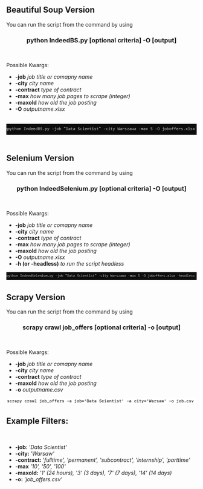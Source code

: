 <h2>Beautiful Soup Version</h2>
<p>You can run the script from the command by using</p>
<center><h3>python IndeedBS.py [optional criteria] -O [output]</h3></center>
<br>
<p>Possible Kwargs:</p>
<ul>
  <li><strong>-job</strong> <em>job title or comapny name</em></li>
  <li><strong>-city</strong> <em>city name</em></li>
  <li><strong>-contract</strong> <em>type of contract</em></li>
  <li><strong>-max</strong> <em>how many job pages to scrape (integer)</em></li>
  <li><strong>-maxold</strong> <em>how old the job posting</em></li>
  <li><strong>-O</strong> <em>outputname.xlsx</em></li>
</ul>
<br>
<center><img src="cmdexamples/IndeedBS.PNG"></img></center>
<br>
<h2>Selenium Version</h2>
<p>You can run the script from the command by using</p>
<center><h3>python IndeedSelenium.py [optional criteria] -O [output]</h3></center>
<br>
<p>Possible Kwargs:</p>
<ul>
  <li><strong>-job</strong> <em>job title or comapny name</em></li>
  <li><strong>-city</strong> <em>city name</em></li>
  <li><strong>-contract</strong> <em>type of contract</em></li>
  <li><strong>-max</strong> <em>how many job pages to scrape (integer)</em></li>
  <li><strong>-maxold</strong> <em>how old the job posting</em></li>
  <li><strong>-O</strong> <em>outputname.xlsx</em></li>
  <li><strong>-h (or -headless)</strong> <em>to run the script headless</em></li>
</ul>
<center><img src="cmdexamples/IndeedSelenium.PNG"></img></center>
<h2>Scrapy Version</h2>
<p>You can run the script from the command by using</p>
<center><h3>scrapy crawl job_offers [optional criteria] -o [output]</h3></center>
<br>
<p>Possible Kwargs:</p>
<ul>
  <li><strong>-job</strong> <em>job title or comapny name</em></li>
  <li><strong>-city</strong> <em>city name</em></li>
  <li><strong>-contract</strong> <em>type of contract</em></li>
  <li><strong>-maxold</strong> <em>how old the job posting</em></li>
  <li><strong>-o</strong> <em>outputname.csv</em></li>
</ul>
<center><img src="cmdexamples/IndeedScrapy.png"></img></center>
<h2>Example Filters:</h2>
<br>
<ul>
  <li><strong>-job: </strong> <em>'Data Scientist'</em></li>
  <li><strong>-city: </strong> <em>'Warsaw'</em></li>
  <li><strong>-contract: </strong> <em>'fulltime', 'permanent', 'subcontract', 'internship', 'parttime'</em></li>
  <li><strong>-max</strong> <em>'10', '50', '100'</em></li>
  <li><strong>-maxold: </strong> <em>'1' (24 hours), '3' (3 days), '7' (7 days), '14' (14 days)</em></li>
  <li><strong>-o: </strong> <em>'job_offers.csv'</em></li>
</ul>
